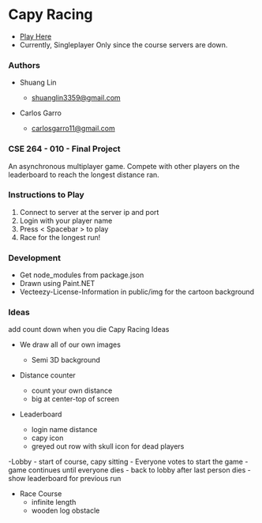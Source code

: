 # Capy Racing

- [Play Here]([https://lin-shuang.github.io/capy-racing/])
- Currently, Singleplayer Only since the course servers are down.

### Authors

- Shuang Lin
    - shuanglin3359@gmail.com

- Carlos Garro
    - carlosgarro11@gmail.com

### CSE 264 - 010 - Final Project

An asynchronous multiplayer game. Compete with other players on the leaderboard to reach the longest distance ran.

### Instructions to Play
1. Connect to server at the server ip and port
2. Login with your player name
3. Press < Spacebar > to play
4. Race for the longest run!

### Development
- Get node_modules from package.json
- Drawn using Paint.NET
- Vecteezy-License-Information in public/img for the cartoon background

### Ideas

add count down when you die
Capy Racing Ideas

- We draw all of our own images
    - Semi 3D background

- Distance counter
    - count your own distance
    - big at center-top of screen

- Leaderboard
    - login name    distance
    - capy icon
    - greyed out row with skull icon for dead players

-Lobby 
    - start of course, capy sitting
    - Everyone votes to start the game
    - game continues until everyone dies
    - back to lobby after last person dies
    - show leaderboard for previous run
    
- Race Course
    - infinite length
    - wooden log obstacle
    
